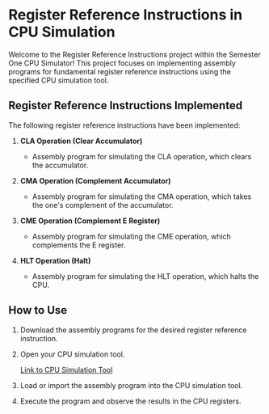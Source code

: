 # Register Reference Instructions in CPU Simulation

Welcome to the Register Reference Instructions project within the Semester One CPU Simulator! This project focuses on implementing assembly programs for fundamental register reference instructions using the specified CPU simulation tool.

## Register Reference Instructions Implemented

The following register reference instructions have been implemented:

1. **CLA Operation (Clear Accumulator)**
   - Assembly program for simulating the CLA operation, which clears the accumulator.

2. **CMA Operation (Complement Accumulator)**
   - Assembly program for simulating the CMA operation, which takes the one's complement of the accumulator.

3. **CME Operation (Complement E Register)**
   - Assembly program for simulating the CME operation, which complements the E register.

4. **HLT Operation (Halt)**
   - Assembly program for simulating the HLT operation, which halts the CPU.

## How to Use

1. Download the assembly programs for the desired register reference instruction.
2. Open your CPU simulation tool.

   [Link to CPU Simulation Tool](https://cs.colby.edu/djskrien/CPUSim/)

3. Load or import the assembly program into the CPU simulation tool.

4. Execute the program and observe the results in the CPU registers.


